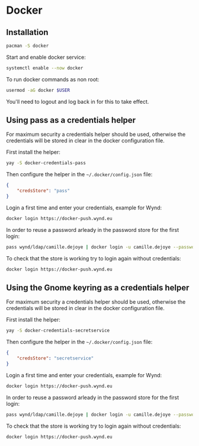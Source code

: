# Docker

## Installation

```sh
pacman -S docker
```

Start and enable docker service:
```sh
systemctl enable --now docker
```

To run docker commands as non root:
```sh
usermod -aG docker $USER
```

You'll need to logout and log back in for this to take effect.

## Using pass as a credentials helper

For maximum security a credentials helper should be used, otherwise the credentials will be stored in clear in the docker configuration file.

First install the helper:
```sh
yay -S docker-credentials-pass
```

Then configure the helper in the `~/.docker/config.json` file:
```json
{
	"credsStore": "pass"
}
```

Login a first time and enter your credentials, example for Wynd:
```sh
docker login https://docker-push.wynd.eu
```

In order to reuse a password arleady in the password store for the first login:
```sh
pass wynd/ldap/camille.dejoye | docker login -u camille.dejoye --password-stdin https://docker-push.wynd.eu
```

To check that the store is working try to login again without credentials:
```sh
docker login https://docker-push.wynd.eu
```

## Using the Gnome keyring as a credentials helper

For maximum security a credentials helper should be used, otherwise the credentials will be stored in clear in the docker configuration file.

First install the helper:
```sh
yay -S docker-credentials-secretservice
```

Then configure the helper in the `~/.docker/config.json` file:
```json
{
	"credsStore": "secretservice"
}
```

Login a first time and enter your credentials, example for Wynd:
```sh
docker login https://docker-push.wynd.eu
```

In order to reuse a password arleady in the password store for the first login:
```sh
pass wynd/ldap/camille.dejoye | docker login -u camille.dejoye --password-stdin https://docker-push.wynd.eu
```

To check that the store is working try to login again without credentials:
```sh
docker login https://docker-push.wynd.eu
```
